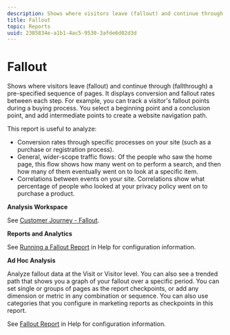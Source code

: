 ```yaml
---
description: Shows where visitors leave (fallout) and continue through (fallthrough) a pre-specified sequence of pages. It displays conversion and fallout rates between each step. For example, you can track a visitor's fallout points during a buying process. You select a beginning point and a conclusion point, and add intermediate points to create a website navigation path.
title: Fallout
topic: Reports
uuid: 2385834e-a1b1-4ac5-9530-3afde6d02d3d
---
```


# Fallout

Shows where visitors leave (fallout) and continue through (fallthrough) a pre-specified sequence of pages. It displays conversion and fallout rates between each step. For example, you can track a visitor's fallout points during a buying process. You select a beginning point and a conclusion point, and add intermediate points to create a website navigation path.

This report is useful to analyze:

* Conversion rates through specific processes on your site (such as a purchase or registration process).
* General, wider-scope traffic flows: Of the people who saw the home page, this flow shows how many went on to perform a search, and then how many of them eventually went on to look at a specific item.
* Correlations between events on your site. Correlations show what percentage of people who looked at your privacy policy went on to purchase a product.

**Analysis Workspace**

See [Customer Journey - Fallout](https://docs.adobe.com/content/help/en/analytics/analyze/analysis-workspace/visualizations/fallout/fallout-flow.html).

**Reports and Analytics**

See [Running a Fallout Report](https://docs.adobe.com/content/help/en/analytics/analyze/reports-analytics/t-running-report-types.html) in Help for configuration information.

**Ad Hoc Analysis**

Analyze fallout data at the Visit or Visitor level. You can also see a trended path that shows you a graph of your fallout over a specific period. You can set single or groups of pages as the report checkpoints, or add any dimension or metric in any combination or sequence. You can also use categories that you configure in marketing reports as checkpoints in this report.

See [Fallout Report](https://docs.adobe.com/content/help/en/analytics/analyze/ad-hoc-analysis/c-reports-paths.html) in Help for configuration information.
